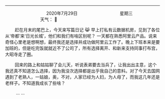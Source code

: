 ***
&nbsp;&nbsp;&nbsp;&nbsp;&nbsp;&nbsp;&nbsp;&nbsp;&nbsp;&nbsp;&nbsp;&nbsp;&nbsp;&nbsp;&nbsp;&nbsp;&nbsp;&nbsp;
&nbsp;&nbsp;&nbsp;&nbsp;&nbsp;&nbsp;&nbsp;&nbsp;&nbsp;&nbsp;&nbsp;&nbsp;&nbsp;&nbsp;           2020年7月29日
&nbsp;&nbsp;&nbsp;&nbsp;&nbsp;&nbsp;&nbsp;&nbsp;&nbsp;&nbsp;&nbsp;&nbsp;&nbsp;&nbsp;&nbsp;&nbsp;&nbsp;&nbsp;
&nbsp;&nbsp;&nbsp;&nbsp;&nbsp;&nbsp;&nbsp;&nbsp;&nbsp;&nbsp;&nbsp;&nbsp;&nbsp;&nbsp;                星期三
&nbsp;&nbsp;&nbsp;&nbsp;&nbsp;&nbsp;&nbsp;&nbsp;&nbsp;&nbsp;&nbsp;&nbsp;&nbsp;&nbsp;&nbsp;&nbsp;&nbsp;&nbsp;
&nbsp;&nbsp;&nbsp;&nbsp;&nbsp;&nbsp;&nbsp;&nbsp;&nbsp;&nbsp;&nbsp;&nbsp;&nbsp;&nbsp;&nbsp;&nbsp;&nbsp;&nbsp;
&nbsp;&nbsp;&nbsp;&nbsp;&nbsp;&nbsp;&nbsp;&nbsp;&nbsp;                                       天气： :rainbow:

&nbsp;&nbsp;&nbsp;&nbsp;&nbsp;&nbsp;&nbsp;&nbsp;赶在月末的尾巴上，今天来写篇日记 :joy_cat: 早上打私有云数据机房，见到了各位从‘帝都’来‘日光长城’，他们和我们有啥区别呢？ 一天都在熟悉阿里云产品。说来奇怪心里老是想啊想，最终我还是选择并成功做阿里云工作了。晚上下班本来是要加班的，但是吃完饭就就近不了公司了，所有选择离开、和新来支持同事打布宫，大昭寺走了圈。

&nbsp;&nbsp;&nbsp;&nbsp;&nbsp;&nbsp;&nbsp;&nbsp;回来的路上和姑姑聊了会儿天，听说表弟要去当兵了，让我出出主意，这个我还真不知道怎么选择，因为我没次选择都是出乎我自己的意料。对了今天去国网遇到了老熟人，一姑娘，奥，不对，人家已经为人妇，为人母了，而我这几年还是老样子。不知道我成长了些啥？

&nbsp;&nbsp;&nbsp;&nbsp;&nbsp;&nbsp;&nbsp;&nbsp; ... ...

